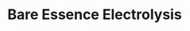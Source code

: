 ---
title: "Bare Essence Electrolysis"
url: /greenville/bare-essence-electrolysis/
shop: Kosmetik
---